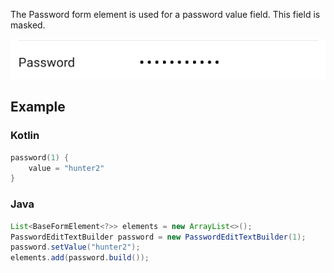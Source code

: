 The Password form element is used for a password value field. This field is masked.

![Example](/images/Password.PNG)

## Example

### Kotlin
```kotlin
password(1) {
    value = "hunter2"
}
```

### Java
```java
List<BaseFormElement<?>> elements = new ArrayList<>();
PasswordEditTextBuilder password = new PasswordEditTextBuilder(1);
password.setValue("hunter2");
elements.add(password.build());
```